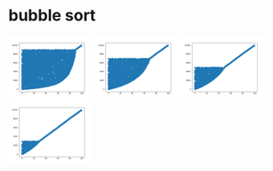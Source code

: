 # bubble sort

<img src="bubble-1000.png" width=30% height=30%>
<img src="bubble-3000.png" width=30% height=30%>
<img src="bubble-5000.png" width=30% height=30%>
<img src="bubble-7000.png" width=30% height=30%>



